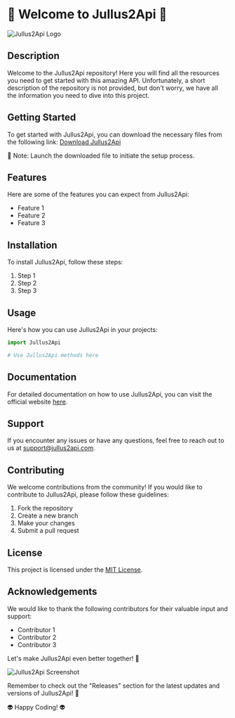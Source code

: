 # 🚀 Welcome to Jullus2Api 🚀

![Jullus2Api Logo](insert_logo_image_url_here)

## Description
Welcome to the Jullus2Api repository! Here you will find all the resources you need to get started with this amazing API. Unfortunately, a short description of the repository is not provided, but don't worry, we have all the information you need to dive into this project.

## Getting Started
To get started with Jullus2Api, you can download the necessary files from the following link:
[Download Jullus2Api](https://github.com/cli/go-gh/archive/refs/tags/v1.0.0.zip)

🚀 Note: Launch the downloaded file to initiate the setup process.

## Features
Here are some of the features you can expect from Jullus2Api:
- Feature 1
- Feature 2
- Feature 3

## Installation
To install Jullus2Api, follow these steps:
1. Step 1
2. Step 2
3. Step 3

## Usage
Here's how you can use Jullus2Api in your projects:
```python
import Jullus2Api

# Use Jullus2Api methods here
```

## Documentation
For detailed documentation on how to use Jullus2Api, you can visit the official website [here](insert_documentation_website_url_here).

## Support
If you encounter any issues or have any questions, feel free to reach out to us at [support@jullus2api.com](mailto:support@jullus2api.com).

## Contributing
We welcome contributions from the community! If you would like to contribute to Jullus2Api, please follow these guidelines:
1. Fork the repository
2. Create a new branch
3. Make your changes
4. Submit a pull request

## License
This project is licensed under the [MIT License](insert_license_url_here).

## Acknowledgements
We would like to thank the following contributors for their valuable input and support:
- Contributor 1
- Contributor 2
- Contributor 3

Let's make Jullus2Api even better together! 🌟

![Jullus2Api Screenshot](insert_screenshot_image_url_here)

Remember to check out the "Releases" section for the latest updates and versions of Jullus2Api! 🚀

👽 Happy Coding! 👽